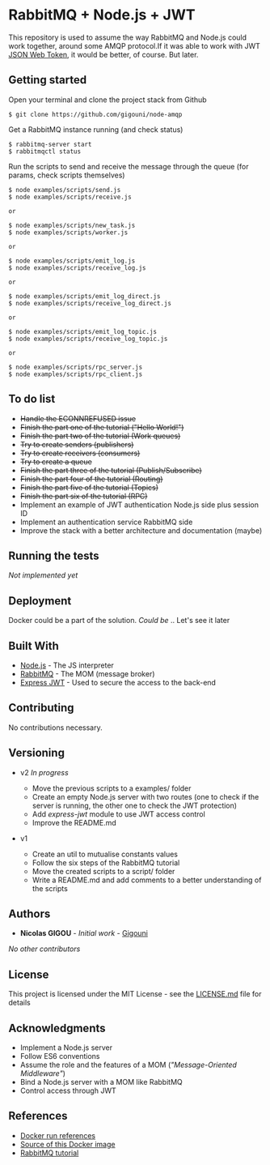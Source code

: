 # RabbitMQ + Node.js + JWT

This repository is used to assume the way RabbitMQ and Node.js could work 
together, around some AMQP protocol.If it was able to work with JWT 
[JSON Web Token](https://jwt.io/), it would be better, of course. But later.

##  Getting started

Open your terminal and clone the project stack from Github

```shell
$ git clone https://github.com/gigouni/node-amqp
```

Get a RabbitMQ instance running (and check status)

```shell
$ rabbitmq-server start
$ rabbitmqctl status
```

Run the scripts to send and receive the message through the queue (for params, check scripts themselves)

```shell
$ node examples/scripts/send.js
$ node examples/scripts/receive.js

or

$ node examples/scripts/new_task.js
$ node examples/scripts/worker.js

or

$ node examples/scripts/emit_log.js
$ node examples/scripts/receive_log.js

or

$ node examples/scripts/emit_log_direct.js
$ node examples/scripts/receive_log_direct.js

or

$ node examples/scripts/emit_log_topic.js
$ node examples/scripts/receive_log_topic.js

or

$ node examples/scripts/rpc_server.js
$ node examples/scripts/rpc_client.js
```

## To do list

* ~~Handle the ECONNREFUSED issue~~
* ~~Finish the part one of the tutorial ("Hello World!")~~
* ~~Finish the part two of the tutorial (Work queues)~~
* ~~Try to create senders (publishers)~~
* ~~Try to create receivers (consumers)~~
* ~~Try to create a queue~~
* ~~Finish the part three of the tutorial (Publish/Subscribe)~~
* ~~Finish the part four of the tutorial (Routing)~~
* ~~Finish the part five of the tutorial (Topics)~~
* ~~Finish the part six of the tutorial (RPC)~~
* Implement an example of JWT authentication Node.js side plus session ID
* Implement an authentication service RabbitMQ side
* Improve the stack with a better architecture and documentation (maybe)

## Running the tests

_Not implemented yet_

## Deployment

Docker could be a part of the solution. _Could be_ .. Let's see it later

## Built With

* [Node.js](https://nodejs.org/en/) - The JS interpreter
* [RabbitMQ](https://rabbitmq.com/) - The MOM (message broker)
* [Express JWT](https://www.npmjs.com/package/express-jwt) - Used to secure the access to the back-end

## Contributing

No contributions necessary.

## Versioning

* v2 _In progress_
    * Move the previous scripts to a examples/ folder
    * Create an empty Node.js server with two routes (one to check if the server is running, the other one to check the JWT protection)
    * Add _express-jwt_ module to use JWT access control
    * Improve the README.md

* v1
    * Create an util to mutualise constants values
    * Follow the six steps of the RabbitMQ tutorial
    * Move the created scripts to a script/ folder
    * Write a README.md and add comments to a better understanding of the scripts

## Authors

* **Nicolas GIGOU** - *Initial work* - [Gigouni](https://github.com/gigouni)

_No other contributors_

## License

This project is licensed under the MIT License - see the [LICENSE.md](LICENSE.md) file for details

## Acknowledgments

* Implement a Node.js server
* Follow ES6 conventions
* Assume the role and the features of a MOM (_"Message-Oriented Middleware"_)
* Bind a Node.js server with a MOM like RabbitMQ
* Control access through JWT

## References

* [Docker run references](https://docs.docker.com/engine/reference/run/)
* [Source of this Docker image](https://hub.docker.com/r/rabbitmq/)
* [RabbitMQ tutorial](https://www.rabbitmq.com/tutorials/tutorial-one-javascript.html)